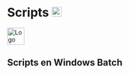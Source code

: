 # Scripts <img src="https://external-content.duckduckgo.com/iu/?u=https%3A%2F%2Ficons.veryicon.com%2Fpng%2Fo%2Ffile-type%2Fexquisite-multicolor-icon%2Fwindows-terminal.png&f=1&nofb=1&ipt=6e038ddcff8875d6e12e51943f303511ce54c980197c337e7fc3715497472c3f" width="23" height="23" alt="Logo de Bash">

<a href="https://www.microsoft.com/es-xl/windows?r=1">
  <img src="https://external-content.duckduckgo.com/iu/?u=http%3A%2F%2Fwww.pngall.com%2Fwp-content%2Fuploads%2F2%2FWindows-Logo-PNG-Images.png&f=1&nofb=1&ipt=1fee5347e43373cf05742ab91b0d9d2a5d3c69e067c7aadb10938aec431cb8be" width="40" height="40" alt="Logo de Windows">
</a>


## Scripts en Windows Batch
